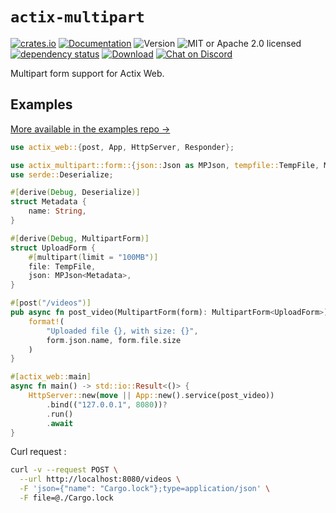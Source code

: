# `actix-multipart`

<!-- prettier-ignore-start -->

[![crates.io](https://img.shields.io/crates/v/actix-multipart?label=latest)](https://crates.io/crates/actix-multipart)
[![Documentation](https://docs.rs/actix-multipart/badge.svg?version=0.6.2)](https://docs.rs/actix-multipart/0.6.2)
![Version](https://img.shields.io/badge/rustc-1.72+-ab6000.svg)
![MIT or Apache 2.0 licensed](https://img.shields.io/crates/l/actix-multipart.svg)
<br />
[![dependency status](https://deps.rs/crate/actix-multipart/0.6.2/status.svg)](https://deps.rs/crate/actix-multipart/0.6.2)
[![Download](https://img.shields.io/crates/d/actix-multipart.svg)](https://crates.io/crates/actix-multipart)
[![Chat on Discord](https://img.shields.io/discord/771444961383153695?label=chat&logo=discord)](https://discord.gg/NWpN5mmg3x)

<!-- prettier-ignore-end -->

<!-- cargo-rdme start -->

Multipart form support for Actix Web.

## Examples

[More available in the examples repo &rarr;](https://github.com/actix/examples/tree/master/forms/multipart)

```rust
use actix_web::{post, App, HttpServer, Responder};

use actix_multipart::form::{json::Json as MPJson, tempfile::TempFile, MultipartForm};
use serde::Deserialize;

#[derive(Debug, Deserialize)]
struct Metadata {
    name: String,
}

#[derive(Debug, MultipartForm)]
struct UploadForm {
    #[multipart(limit = "100MB")]
    file: TempFile,
    json: MPJson<Metadata>,
}

#[post("/videos")]
pub async fn post_video(MultipartForm(form): MultipartForm<UploadForm>) -> impl Responder {
    format!(
        "Uploaded file {}, with size: {}",
        form.json.name, form.file.size
    )
}

#[actix_web::main]
async fn main() -> std::io::Result<()> {
    HttpServer::new(move || App::new().service(post_video))
        .bind(("127.0.0.1", 8080))?
        .run()
        .await
}
```

<!-- cargo-rdme end -->

Curl request :

```bash
curl -v --request POST \
  --url http://localhost:8080/videos \
  -F 'json={"name": "Cargo.lock"};type=application/json' \
  -F file=@./Cargo.lock
```
